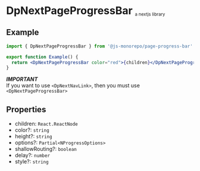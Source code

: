 <h1 style="display:inline"> DpNextPageProgressBar </h1> <sub>a nextjs library</sub>

## Example

```jsx
import { DpNextPageProgressBar } from '@js-monorepo/page-progress-bar'

export function Example() {
  return <DpNextPageProgressBar color="red">{children}</DpNextPageProgressBar>
}
```

**_IMPORTANT_**  
If you want to use `<DpNextNavLink>`, then you must use `<DpNextPageProgressBar>`

## Properties

- children: `React.ReactNode`
- color?: `string`
- height?: `string`
- options?: `Partial<NProgressOptions>`
- shallowRouting?: `boolean`
- delay?: `number`
- style?: `string`
